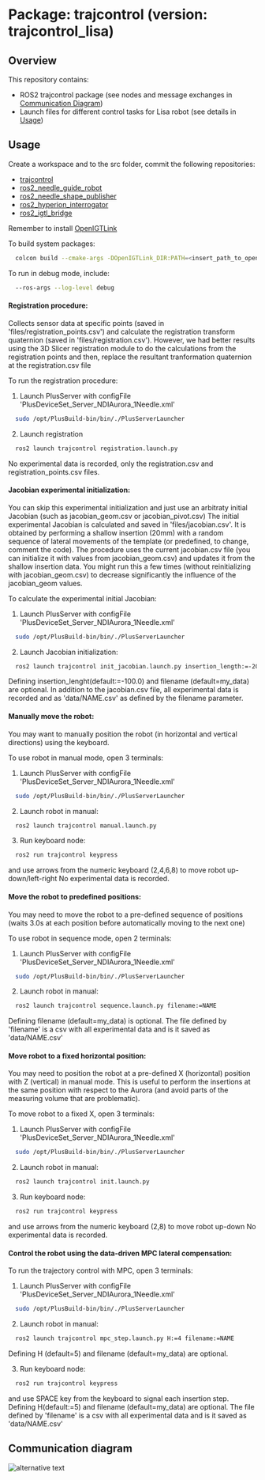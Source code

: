 # Package: trajcontrol (version: trajcontrol_lisa)

## Overview
This repository contains:

- ROS2 trajcontrol package (see nodes and message exchanges in [Communication Diagram](#comm_diagram))
- Launch files for different control tasks for Lisa robot (see details in [Usage](#usage))

## Usage <a name="usage"></a>

Create a workspace and to the src folder, commit the following repositories:
- [trajcontrol](https://github.com/maribernardes/trajcontrol_lisa)
- [ros2_needle_guide_robot](https://github.com/SmartNeedle/ros2_needle_guide_robot)
- [ros2_needle_shape_publisher](https://github.com/SmartNeedle/ros2_needle_shape_publisher.git)
- [ros2_hyperion_interrogator](https://github.com/SmartNeedle/ros2_hyperion_interrogator.git)
- [ros2_igtl_bridge](https://github.com/tokjun/ros2_igtl_bridge)

Remember to install [OpenIGTLink](https://github.com/openigtlink/OpenIGTLink)

To build system packages:
```bash
  colcon build --cmake-args -DOpenIGTLink_DIR:PATH=<insert_path_to_openigtlink>/OpenIGTLink-build --symlink-install
```

To run in debug mode, include:
```bash
  --ros-args --log-level debug
```

#### Registration procedure:
Collects sensor data at specific points (saved in 'files/registration_points.csv') and calculate the registration transform quaternion (saved in 'files/registration.csv'). However, we had better results using the 3D Slicer registration module to do the calculations from the registration points and then, replace the resultant tranformation quaternion at the registration.csv file

To run the registration procedure:
1. Launch PlusServer with configFile 'PlusDeviceSet_Server_NDIAurora_1Needle.xml'
```bash
  sudo /opt/PlusBuild-bin/bin/./PlusServerLauncher
```
2. Launch registration
```bash
  ros2 launch trajcontrol registration.launch.py
```
No experimental data is recorded, only the registration.csv  and registration_points.csv files.

#### Jacobian experimental initialization:
You can skip this experimental initialization and just use an arbitraty initial Jacobian (such as jacobian_geom.csv or jacobian_pivot.csv)
The initial experimental Jacobian is calculated and saved in 'files/jacobian.csv'. It is obtained by performing a shallow insertion (20mm) with a random sequence of lateral movements of the template (or predefined, to change, comment the code). 
The procedure uses the current jacobian.csv file (you can initialize it with values from jacobian_geom.csv) and updates it from the shallow insertion data. You might run this a few times (without reinitializing with jacobian_geom.csv) to decrease significantly the influence of the jacobian_geom values.

To calculate the experimental initial Jacobian:
1. Launch PlusServer with configFile 'PlusDeviceSet_Server_NDIAurora_1Needle.xml'
```bash
  sudo /opt/PlusBuild-bin/bin/./PlusServerLauncher
```
2. Launch Jacobian initialization:
```bash
  ros2 launch trajcontrol init_jacobian.launch.py insertion_length:=-20.0 filename:=NAME
```
Defining insertion_lenght(default:=-100.0) and filename (default=my_data) are optional.
In addition to the jacobian.csv file, all experimental data is recorded and as 'data/NAME.csv' as defined by the filename parameter.

#### Manually move the robot:
You may want to manually position the robot (in horizontal and vertical directions) using the keyboard. 

To use robot in manual mode, open 3 terminals:
1. Launch PlusServer with configFile 'PlusDeviceSet_Server_NDIAurora_1Needle.xml'
```bash
  sudo /opt/PlusBuild-bin/bin/./PlusServerLauncher
```
2. Launch robot in manual:
```bash
  ros2 launch trajcontrol manual.launch.py
```
3. Run keyboard node:
```bash
  ros2 run trajcontrol keypress
```
and use arrows from the numeric keyboard (2,4,6,8) to move robot up-down/left-right
No experimental data is recorded.

#### Move the robot to predefined positions:
You may need to move the robot to a pre-defined sequence of positions (waits 3.0s at each position before automatically moving to the next one)

To use robot in sequence mode, open 2 terminals:
1. Launch PlusServer with configFile 'PlusDeviceSet_Server_NDIAurora_1Needle.xml'
```bash
  sudo /opt/PlusBuild-bin/bin/./PlusServerLauncher
```
2. Launch robot in manual:
```bash
  ros2 launch trajcontrol sequence.launch.py filename:=NAME
```
Defining filename (default=my_data) is optional.
The file defined by 'filename' is a csv with all experimental data and is it saved as 'data/NAME.csv'

#### Move robot to a fixed horizontal position:
You may need to position the robot at a pre-defined X (horizontal) position with Z (vertical) in manual mode.
This is useful to perform the insertions at the same position with respect to the Aurora (and avoid parts of the measuring volume that are problematic).

To move robot to a fixed X, open 3 terminals:
1. Launch PlusServer with configFile 'PlusDeviceSet_Server_NDIAurora_1Needle.xml'
```bash
  sudo /opt/PlusBuild-bin/bin/./PlusServerLauncher
```
2. Launch robot in manual:
```bash
  ros2 launch trajcontrol init.launch.py
```
3. Run keyboard node:
```bash
  ros2 run trajcontrol keypress
```
and use arrows from the numeric keyboard (2,8) to move robot up-down
No experimental data is recorded.

#### Control the robot using the data-driven MPC lateral compensation:

To run the trajectory control with MPC, open 3 terminals:
1. Launch PlusServer with configFile 'PlusDeviceSet_Server_NDIAurora_1Needle.xml'
```bash
  sudo /opt/PlusBuild-bin/bin/./PlusServerLauncher
```
2. Launch robot in manual:
```bash
  ros2 launch trajcontrol mpc_step.launch.py H:=4 filename:=NAME 
```
Defining H (default=5) and filename (default=my_data) are optional.

3. Run keyboard node:
```bash
  ros2 run trajcontrol keypress
```
and use SPACE key from the keyboard to signal each insertion step.
Defining H(default:=5) and filename (default=my_data) are optional.
The file defined by 'filename' is a csv with all experimental data and is it saved as 'data/NAME.csv'


## Communication diagram <a name="comm_diagram"></a>

![alternative text](http://www.plantuml.com/plantuml/proxy?cache=no&src=https://raw.github.com/maribernardes/trajcontrol_lisa/main/comm_diagram.txt)
